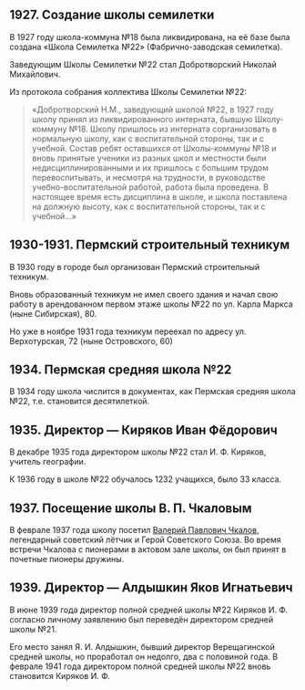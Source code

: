 ## 1927. Создание школы семилетки

В 1927 году школа-коммуна №18 была ликвидирована, на её базе была создана «Школа Семилетка №22» (Фабрично-заводская семилетка). 

Заведующим Школы Семилетки №22 стал Добротворский Николай Михайлович.

Из протокола собрания коллектива Школы Семилетки №22:

> «Добротворский Н.М., заведующий школой №22, в 1927 году школу принял из ликвидированного интерната, бывшую Школу-коммуну №18. Школу пришлось из интерната сорганизовать в нормальную школу, как с воспитательной стороны, так и с учебной. Состав ребят оставшихся от Школы-коммуны №18 и вновь принятые ученики из разных школ и местности были недисциплинированными и их пришлось с большим трудом перевоспитывать, и несмотря на трудности, в руководстве учебно-воспитательной работой, работа была проведена. В настоящее время есть дисциплина в школе, и школа поставлена на должную высоту, как с воспитательной стороны, так и с учебной…»

## 1930-1931. Пермский строительный техникум

В 1930 году в городе был организован Пермский строительный техникум. 

Вновь образованный техникум не имел своего здания и начал свою работу в арендованном первом этаже школы №22 по ул. Карла Маркса (ныне Сибирская), 80.

Но уже в ноябре 1931 года техникум переехал по адресу ул. Верхотурская, 72 (ныне Островского, 60)

## 1934. Пермская средняя школа №22

В 1934 году школа числится в документах, как Пермская средняя школа №22, т.е. становится десятилеткой.

## 1935. Директор — Киряков Иван Фёдорович

В декабре 1935 года директором школы №22 стал И. Ф. Киряков, учитель географии. 

К 1936 году в школе №22 обучалось 1232 учащихся, было 33 класса.

## 1937. Посещение школы В. П. Чкаловым

В феврале 1937 года школу посетил [Валерий Павлович Чкалов](https://ru.wikipedia.org/wiki/%D0%A7%D0%BA%D0%B0%D0%BB%D0%BE%D0%B2,_%D0%92%D0%B0%D0%BB%D0%B5%D1%80%D0%B8%D0%B9_%D0%9F%D0%B0%D0%B2%D0%BB%D0%BE%D0%B2%D0%B8%D1%87), легендарный советский лётчик и Герой Советского Союза. Во время встречи Чкалова с пионерами в актовом зале школы, он был принят в почетные пионеры дружины.

## 1939. Директор — Алдышкин Яков Игнатьевич

В июне 1939 года директор полной средней школы №22 Киряков И. Ф. согласно личному заявлению был переведён директором средней школы №21.

Его место занял Я. И. Алдышкин, бывший директор Верещагинской средней школы, но проработал он недолго, два с половиной года. В феврале 1941 года директором полной средней школы №22 вновь становится Киряков И. Ф.